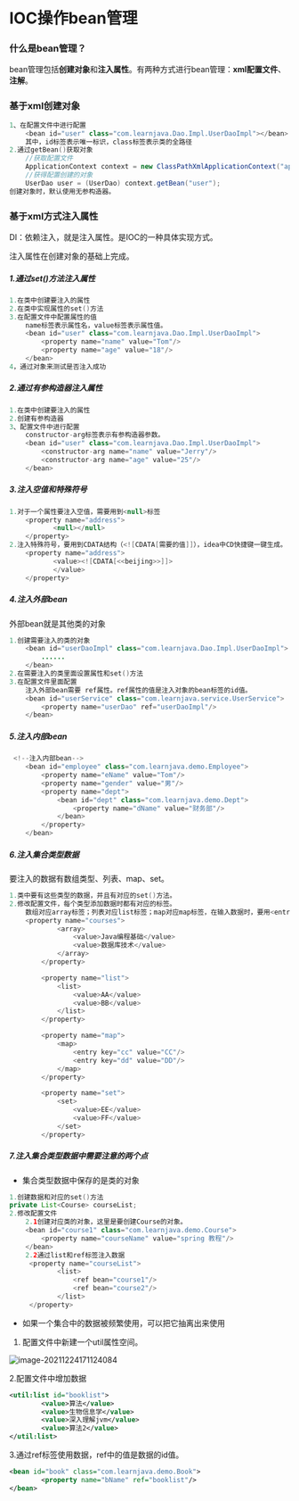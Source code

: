 # IOC操作bean管理

### 什么是bean管理？

bean管理包括**创建对象**和**注入属性**。有两种方式进行bean管理：**xml配置文件**、**注解**。

### 基于xml创建对象

```Java
1、在配置文件中进行配置
    <bean id="user" class="com.learnjava.Dao.Impl.UserDaoImpl"></bean>
    其中，id标签表示唯一标识，class标签表示类的全路径
2.通过getBean()获取对象
    //获取配置文件
	ApplicationContext context = new ClassPathXmlApplicationContext("applicationContext.xml");
    //获得配置创建的对象
	UserDao user = (UserDao) context.getBean("user");
创建对象时，默认使用无参构造器。
```

### 基于xml方式注入属性

DI：依赖注入，就是注入属性。是IOC的一种具体实现方式。 

注入属性在创建对象的基础上完成。

##### 1.通过set()方法注入属性

```Java
1.在类中创建要注入的属性
2.在类中实现属性的set()方法
3.在配置文件中配置属性的值
    name标签表示属性名，value标签表示属性值。
    <bean id="user" class="com.learnjava.Dao.Impl.UserDaoImpl">
        <property name="name" value="Tom"/>
        <property name="age" value="18"/>
    </bean>
4，通过对象来测试是否注入成功
```

##### 2.通过有参构造器注入属性

```java
1.在类中创建要注入的属性
2.创建有参构造器
3、配置文件中进行配置
    constructor-arg标签表示有参构造器参数。
    <bean id="user" class="com.learnjava.Dao.Impl.UserDaoImpl">
        <constructor-arg name="name" value="Jerry"/>
        <constructor-arg name="age" value="25"/>
    </bean>
```

##### 3.注入空值和特殊符号

```Java
1.对于一个属性要注入空值，需要用到<null>标签
    <property name="address">
           <null></null>
    </property>
2.注入特殊符号，要用到CDATA结构（<![CDATA[需要的值]]），idea中CD快捷键一键生成。
    <property name="address">
           <value><![CDATA[<<beijing>>]]>
           </value>
    </property>
```

##### 4.注入外部bean

外部bean就是其他类的对象

```Java
1.创建需要注入的类的对象
    <bean id="userDaoImpl" class="com.learnjava.Dao.Impl.UserDaoImpl">
    	......
    </bean>
2.在需要注入的类里面设置属性和set()方法
3.在配置文件里面配置
    注入外部bean需要 ref属性。ref属性的值是注入对象的bean标签的id值。
    <bean id="userService" class="com.learnjava.service.UserService">
        <property name="userDao" ref="userDaoImpl"/>
    </bean>
```

##### 5.注入内部bean

```java
 <!--注入内部bean-->
    <bean id="employee" class="com.learnjava.demo.Employee">
        <property name="eName" value="Tom"/>
        <property name="gender" value="男"/>
        <property name="dept">
            <bean id="dept" class="com.learnjava.demo.Dept">
                <property name="dName" value="财务部"/>
            </bean>
        </property>
    </bean>
```

##### 6.注入集合类型数据

要注入的数据有数组类型、列表、map、set。

```Java
1.类中要有这些类型的数据，并且有对应的set()方法。
2.修改配置文件，每个类型添加数据时都有对应的标签。
    数组对应array标签；列表对应list标签；map对应map标签，在输入数据时，要用<entry key="cc" value="CC"/>来输入键值对；set对应set标签。
    <property name="courses">
            <array>
                <value>Java编程基础</value>
                <value>数据库技术</value>
            </array>
        </property>

        <property name="list">
            <list>
                <value>AA</value>
                <value>BB</value>
            </list>
        </property>

        <property name="map">
            <map>
                <entry key="cc" value="CC"/>
                <entry key="dd" value="DD"/>
            </map>
        </property>

        <property name="set">
            <set>
                <value>EE</value>
                <value>FF</value>
            </set>
        </property>
```

##### 7.注入集合类型数据中需要注意的两个点

- 集合类型数据中保存的是类的对象

```Java
1.创建数据和对应的set()方法
private List<Course> courseList;
2.修改配置文件
    2.1创建对应类的对象，这里是要创建Course的对象。
    <bean id="course1" class="com.learnjava.demo.Course">
        <property name="courseName" value="spring 教程"/>
    </bean>
    2.2通过list和ref标签注入数据
     <property name="courseList">
            <list>
                <ref bean="course1"/>
                <ref bean="course2"/>
            </list>
     </property>
```

- 如果一个集合中的数据被频繁使用，可以把它抽离出来使用

1. 配置文件中新建一个util属性空间。

![image-20211224171124084](https://s2.loli.net/2021/12/24/Q8d2aj4pTqOFzkx.png)    

   2.配置文件中增加数据

```xml
<util:list id="booklist">
        <value>算法</value>
        <value>生物信息学</value>
        <value>深入理解jvm</value>
        <value>算法2</value>
</util:list>
```

   3.通过ref标签使用数据，ref中的值是数据的id值。

```xml
<bean id="book" class="com.learnjava.demo.Book">
        <property name="bName" ref="booklist"/>
</bean>
```

